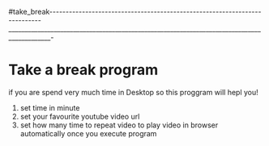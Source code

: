 #take_break---------------------------------------------------------------------------
___________________________________________________________________________________________-

# Take a break program
if you are spend very much time in Desktop so this proggram will hepl you!

1. set time in minute
2. set your favourite youtube video url
3. set how many time to repeat video to play video in browser automatically once you execute program
